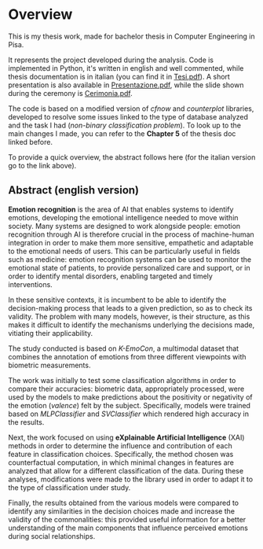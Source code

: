 # Overview

This is my thesis work, made for bachelor thesis in Computer Engineering in Pisa.

It represents the project developed during the analysis. Code is implemented in Python, it's written in english and well commented, while thesis documentation is in italian (you can find it in [Tesi.pdf](/Tesi.pdf)). A short presentation is also available in [Presentazione.pdf](/Presentazione.pdf), while the slide shown during the ceremony is [Cerimonia.pdf](/Cerimonia.pdf).

The code is based on a modified version of _cfnow_ and _counterplot_ libraries, developed to resolve some issues linked to the type of database analyzed and the task I had (_non-binary classification problem_). To look up to the main changes I made, you can refer to the **Chapter 5** of the thesis doc linked before.

To provide a quick overview, the abstract follows here (for the italian version go to the link above).

## Abstract (english version)

**Emotion recognition** is the area of AI that enables systems to identify emotions, developing the emotional intelligence needed to move within society. Many systems are designed to work alongside people: emotion recognition through AI is therefore crucial in the process of machine-human integration in order to make them more sensitive, empathetic and adaptable to the emotional needs of users. This can be particularly useful in fields such as medicine: emotion recognition systems can be used to monitor the emotional state of patients, to provide personalized care and support, or in order to identify mental disorders, enabling targeted and timely interventions. 

In these sensitive contexts, it is incumbent to be able to identify the decision-making process that leads to a given prediction, so as to check its validity. The problem with many models, however, is their structure, as this makes it difficult to identify the mechanisms underlying the decisions made, vitiating their applicability.

The study conducted is based on _K-EmoCon_, a multimodal dataset that combines the annotation of emotions from three different viewpoints with biometric measurements.

The work was initially to test some classification algorithms in order to compare their accuracies: biometric data, appropriately processed, were used by the models to make predictions about the positivity or negativity of the emotion (_valence_) felt by the subject. Specifically, models were trained based on _MLPClassifier_ and _SVClassifier_ which rendered high accuracy in the results.

Next, the work focused on using **eXplainable Artificial Intelligence** (XAI) methods in order to determine the influence and contribution of each feature in classification choices. Specifically, the method chosen was counterfactual computation, in which minimal changes in features are analyzed that allow for a different classification of the data. During these analyses, modifications were made to the library used in order to adapt it to the type of classification under study. 

Finally, the results obtained from the various models were compared to identify any similarities in the decision choices made and increase the validity of the commonalities: this provided useful information for a better understanding of the main components that influence perceived emotions during social relationships.
